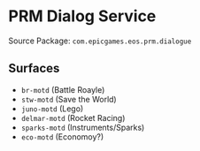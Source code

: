 # PRM Dialog Service

Source Package: `com.epicgames.eos.prm.dialogue`

## Surfaces

- `br-motd` (Battle Roayle)
- `stw-motd` (Save the World)
- `juno-motd` (Lego)
- `delmar-motd` (Rocket Racing)
- `sparks-motd` (Instruments/Sparks)
- `eco-motd` (Economoy?)
